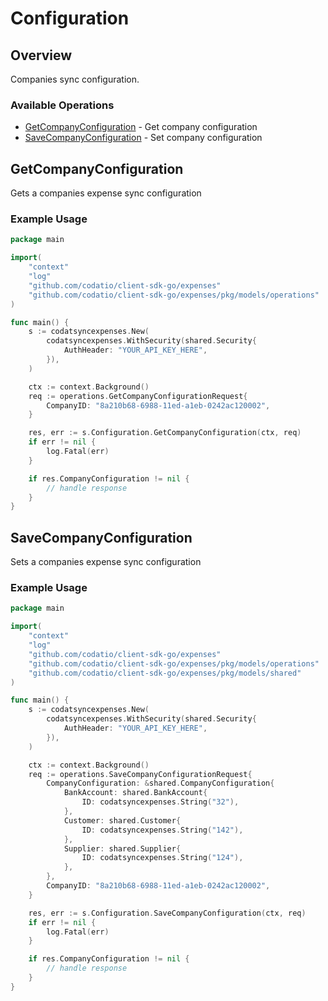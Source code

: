 # Configuration

## Overview

Companies sync configuration.

### Available Operations

* [GetCompanyConfiguration](#getcompanyconfiguration) - Get company configuration
* [SaveCompanyConfiguration](#savecompanyconfiguration) - Set company configuration

## GetCompanyConfiguration

Gets a companies expense sync configuration

### Example Usage

```go
package main

import(
	"context"
	"log"
	"github.com/codatio/client-sdk-go/expenses"
	"github.com/codatio/client-sdk-go/expenses/pkg/models/operations"
)

func main() {
    s := codatsyncexpenses.New(
        codatsyncexpenses.WithSecurity(shared.Security{
            AuthHeader: "YOUR_API_KEY_HERE",
        }),
    )

    ctx := context.Background()    
    req := operations.GetCompanyConfigurationRequest{
        CompanyID: "8a210b68-6988-11ed-a1eb-0242ac120002",
    }

    res, err := s.Configuration.GetCompanyConfiguration(ctx, req)
    if err != nil {
        log.Fatal(err)
    }

    if res.CompanyConfiguration != nil {
        // handle response
    }
}
```

## SaveCompanyConfiguration

Sets a companies expense sync configuration

### Example Usage

```go
package main

import(
	"context"
	"log"
	"github.com/codatio/client-sdk-go/expenses"
	"github.com/codatio/client-sdk-go/expenses/pkg/models/operations"
	"github.com/codatio/client-sdk-go/expenses/pkg/models/shared"
)

func main() {
    s := codatsyncexpenses.New(
        codatsyncexpenses.WithSecurity(shared.Security{
            AuthHeader: "YOUR_API_KEY_HERE",
        }),
    )

    ctx := context.Background()    
    req := operations.SaveCompanyConfigurationRequest{
        CompanyConfiguration: &shared.CompanyConfiguration{
            BankAccount: shared.BankAccount{
                ID: codatsyncexpenses.String("32"),
            },
            Customer: shared.Customer{
                ID: codatsyncexpenses.String("142"),
            },
            Supplier: shared.Supplier{
                ID: codatsyncexpenses.String("124"),
            },
        },
        CompanyID: "8a210b68-6988-11ed-a1eb-0242ac120002",
    }

    res, err := s.Configuration.SaveCompanyConfiguration(ctx, req)
    if err != nil {
        log.Fatal(err)
    }

    if res.CompanyConfiguration != nil {
        // handle response
    }
}
```
